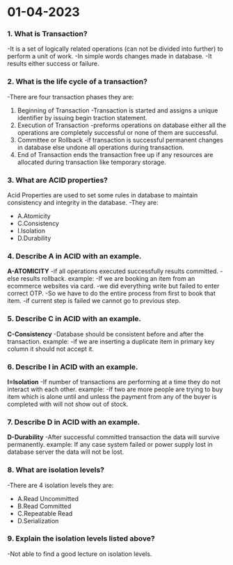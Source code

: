 # 01-04-2023

### 1. What is Transaction?
-It is a set of logically  related operations (can not be divided into further) to perform a unit of work.
-In simple words changes made in database.
-It results either success or failure.

### 2. What is the life cycle of a transaction?
-There are four transaction phases they are:
1. Beginning of Transaction
-Transaction is started and assigns a unique identifier by issuing begin traction statement.
2. Execution of Transaction
-preforms operations on database either all the operations are completely successful or none of them are successful.
3. Committee or Rollback
-if transaction is successful permanent changes in database else undone all operations during transaction.
4. End of Transaction
ends the transaction free up if any  resources are allocated during transaction like temporary storage.

### 3. What are ACID properties?
Acid Properties are used to set some rules in database to maintain
consistency and integrity in the database.
-They are:
* A.Atomicity
* C.Consistency
* I.Isolation
* D.Durability

### 4. Describe A in ACID with an example.
**A-ATOMICITY**
-if all operations executed successfully results committed. 
-else results rollback.
example:
-If we are booking an item from an ecommerce websites via card.
-we did everything write but failed to enter correct OTP.
-So we have to do the entire process from first to book that item.
-if current step is failed we cannot go to previous step.


### 5. Describe C in ACID with an example.
**C-Consistency**
-Database should be consistent before and after the transaction.
example:
-if we are inserting a duplicate item in primary key column it should not accept it.

### 6. Describe I in ACID with an example.
**I=Isolation**
-If number of transactions are performing at a time they do not interact with each other.
example:
-If two are more people are trying to buy item which is alone until and unless the payment from 
any of the buyer is completed with will not show out of stock.


### 7. Describe D in ACID with an example.
**D-Durability**
-After successful committed transaction the data will survive permanently.
example:
If any case system failed or power supply lost in database server the data will not be lost.


### 8. What are isolation levels?
-There are 4 isolation levels they are:
* A.Read Uncommitted 
* B.Read Committed
* C.Repeatable Read
* D.Serialization



### 9. Explain the isolation levels listed above?
-Not able to find a good lecture on isolation levels.